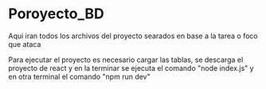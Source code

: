 # Poroyecto_BD
Aqui iran todos los archivos del proyecto searados en base a la tarea o foco que ataca

Para ejecutar el proyecto es necesario cargar las tablas, se descarga el proyecto de react y en la terminar se ejecuta el comando "node index.js" y en otra terminal el comando "npm run dev"
